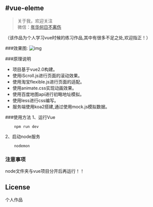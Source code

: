 
#vue-eleme
-------------

> 关于我，欢迎关注<br>
  微信：[年华何日不离伤](tao907546766)

（该作品为个人学习vue时候的练习作品,其中有很多不足之处,欢迎指正！）

###效果图:
![img]()

###原理说明
* 项目基于vue2.0构建。
* 使用iScroll.js进行页面的滚动效果。
* 使用淘宝flexible.js进行页面的适配。
* 使用animate.css实现动画效果。
* 使用百度地图api进行初略地址模拟。
* 使用less进行css编写。
* 服务端使用koa2搭建,通过使用mock.js模拟数据。


###使用方法
1、运行Vue

		npm run dev

2、启动node服务

		nodemon


### 注意事项
node文件夹与vue项目分开后再运行！！


## License
个人作品
